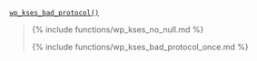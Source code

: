 <p><code><a href="https://developer.wordpress.org/reference/functions/wp_kses_bad_protocol/">wp_kses_bad_protocol()</a></code></p>

<blockquote>

{% include functions/wp_kses_no_null.md %}

{% include functions/wp_kses_bad_protocol_once.md %}

</blockquote>